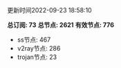 更新时间2022-09-23 18:58:10

**总订阅: 73**
**总节点: 2621**
**有效节点: 776**
- ss节点: 467
- v2ray节点: 286
- trojan节点: 23

